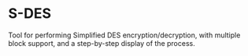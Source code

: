 # S-DES
Tool for performing Simplified DES encryption/decryption, with multiple block support, and a step-by-step display of the process.
